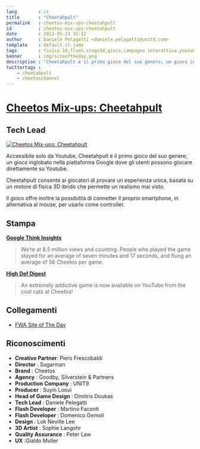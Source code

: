 ```yaml
---
lang        : it
title       : "Cheetahpult"
permalink   : cheetos-mix-ups-cheetahpult
id          : cheetos-mix-ups-cheetahpult
date        : 2013-05-23 15:12
author      : Daniele Pelagatti <daniele.pelagatti@unit9.com>
template    : default.it.jade
tags        : fisica 3d,flash,stage3d,gioco,campagna interattiva,youtube
banner      : img/siteoftheday.png
description : "Cheetahpult è il primo gioco del suo genere; un gioco inglobato nella piattaforma Google dove gli utenti possono giocare direttamente su Youtube."
twittertags : 
    - cheetahpult
    - cheetoschannel
---
```


# [Cheetos Mix-ups: Cheetahpult](http://www.youtube.com/cheetos) #
## Tech Lead ##

[![](#{base}img/cheetahpult.jpg "Cheetos Mix-ups: Cheetahpult")](http://www.youtube.com/cheetos)

Accessibile solo da Youtube, Cheetahpult è il primo gioco del suo genere; un
gioco inglobato nella piattaforma Google dove gli utenti possono giocare
direttamente su Youtube.

Cheetahpult consente ai giocatori di provare un esperienza unica, basata su un
motore di fisica 3D ibrido che permette un realismo mai visto.

Il gioco offre inoltre la possibilità di connetter il proprio smartphone, in
alternativa al mouse, per usarlo come controller.

## Stampa ##

**[Google Think Insights](http://www.thinkwithgoogle.com/campaigns/cheetahpult.html)**

> We’re at 8.5 million views and counting. People who played the game
stayed for an average of seven minutes and 17 seconds, and flung an average of
56 Cheetos per game. 

**[High Def Digest](http://www.highdefdigest.com/news/show/Smartphones/Cheetos/Cheetos_Cheetahpult_Game_Now_Available_Online/11828)**

> An extremely addictive game is now available on YouTube from the cool
cats at Cheetos!


## Collegamenti ##

  * [FWA Site of The Day](http://www.thefwa.com/site/cheetahpult)

## Riconoscimenti ##

 * **Creative Partner**: Piero Frescobaldi 
 * **Director** : Sugarman 
 * **Brand** : Cheetos 
 * **Agency** : Goodby, Silverstein & Partners 
 * **Production Company** : UNIT9 
 * **Producer** : Suyin Looui
 * **Head of Game Design** : Dimitris Doukas 
 * **Tech Lead** : Daniele Pelegatti 
 * **Flash Developer** : Martino Faconti 
 * **Flash Developer** : Domenico Gemoli 
 * **Design** : Lok Neville Lee 
 * **3D Artist** : Sophie Langohr 
 * **Quality Assurance** : Peter Law 
 * **UX** :Gialdo Muller

